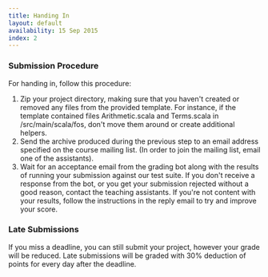 ```yaml
---
title: Handing In
layout: default
availability: 15 Sep 2015
index: 2
---
```


### Submission Procedure

For handing in, follow this procedure:

1. Zip your project directory, making sure that you haven't created or removed any files from the provided template. For instance, if the template contained files Arithmetic.scala and Terms.scala in /src/main/scala/fos, don't move them around or create additional helpers.
1. Send the archive produced during the previous step to an email address specified on the course mailing list. (In order to join the mailing list, email one of the assistants).
1. Wait for an acceptance email from the grading bot along with the results of running your submission against our test suite. If you don't receive a response from the bot, or you get your submission rejected without a good reason, contact the teaching assistants. If you're not content with your results, follow the instructions in the reply email to try and improve your score.

### Late Submissions

If you miss a deadline, you can still submit your project, however your grade will be reduced. Late submissions will be graded with 30% deduction of points for every day after the deadline.